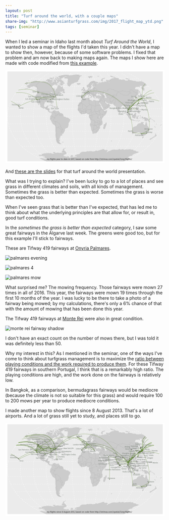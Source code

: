 ```yaml
---
layout: post
title: "Turf around the world, with a couple maps"
share-img: "http://www.asianturfgrass.com/img/2017_flight_map_ytd.png"
tags: [seminar]
---
```


When I led a seminar in Idaho last month about *Turf Around the World*, I wanted to show a map of the flights I'd taken this year. I didn't have a map to show then, however, because of some software problems. I fixed that problem and am now back to making maps again. The maps I show here are made with code modified from [this example](http://strimas.com/spatial/long-flights/).

![map of flights ytd in 2017](/img/2017_ytd_flight_map.svg)

And [these are the slides](https://speakerdeck.com/micahwoods/turf-around-the-world) for that turf around the world presentation.

<script async class="speakerdeck-embed" data-id="0b1cf079ff704025a6fb38c5a1206fd5" data-ratio="1.33333333333333" src="//speakerdeck.com/assets/embed.js"></script>

What was I trying to explain? I've been lucky to go to a lot of places and see grass in different climates and soils, with all kinds of management. Sometimes the grass is better than expected. Sometimes the grass is worse than expected too. 

When I've seen grass that is better than I've expected, that has led me to think about what the underlying principles are that allow for, or result in, good turf conditions. 

In the *sometimes the grass is better than expected* category, I saw some great fairways in the Algarve last week. The greens were good too, but for this example I'll stick to fairways.

These are Tifway 419 fairways at [Onyria Palmares](http://www.onyriapalmares.com).

![palmares evening](https://c1.staticflickr.com/5/4517/38273907086_df128f7f1e_b_d.jpg)

![palmares 4](https://c1.staticflickr.com/5/4515/38297389042_efa459d409_b_d.jpg)

![palmares mow](https://c1.staticflickr.com/5/4519/26554880069_71d15d02b7_b_d.jpg)

What surprised me? The mowing frequency. Those fairways were mown 27 times in all of 2016. This year, the fairways were mown 19 times through the first 10 months of the year. I was lucky to be there to take a photo of a fairway being mowed; by my calculations, there's only a 6% chance of that with the amount of mowing that has been done this year. 

The Tifway 419 fairways at [Monte Rei](http://www.monte-rei.com/en/) were also in great condition.

![monte rei fairway shadow](https://c1.staticflickr.com/5/4569/26554898619_599dfd4ff6_b_d.jpg)

I don't have an exact count on the number of mows there, but I was told it was definitely less than 50.

Why my interest in this? As I mentioned in the seminar, one of the ways I've come to think about turfgrass management is to maximize the [ratio between playing conditions and the work required to produce them](http://www.asianturfgrass.com/2017-09-13-three-ways-think-of-turfgrass-management/). For these Tifway 419 fairways in southern Portugal, I think that is a remarkably high ratio. The playing conditions are high, and the work done on the fairways is relatively low.

In Bangkok, as a comparison, bermudagrass fairways would be mediocre (because the climate is not so suitable for this grass) and would require 100 to 200 mows per year to produce mediocre conditions.

I made another map to show flights since 8 August 2013. That's a lot of airports. And a lot of grass still yet to study, and places still to go.

![map flights since Aug 8 2013](/img/2013_kara_flight_map.svg)
